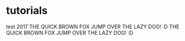 # tutorials
test 2017
THE QUICK BROWN FOX JUMP OVER THE LAZY DOG! :D
THE QUICK BROWN FOX JUMP OVER THE LAZY DOG! :D
